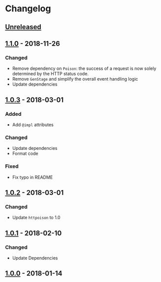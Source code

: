 # Changelog

## [Unreleased]

## [1.1.0] - 2018-11-26

### Changed

- Remove dependency on `Poison`: the success of a request is now solely determined by the HTTP status code.
- Remove `GenStage` and simplify the overall event handling logic
- Update dependencies

## [1.0.3] - 2018-03-01

### Added

- Add `@impl` attributes

### Changed

- Update dependencies
- Format code

### Fixed

- Fix typo in README

## [1.0.2] - 2018-03-01

### Changed

- Update `httpoison` to 1.0

## [1.0.1] - 2018-02-10

### Changed

- Update Dependencies

## [1.0.0] - 2018-01-14

[unreleased]: https://github.com/adriankumpf/logger-telegram-backend/compare/v1.1.0...HEAD
[1.1.0]: https://github.com/adriankumpf/logger-telegram-backend/compare/v1.0.3...v1.1.0
[1.0.3]: https://github.com/adriankumpf/logger-telegram-backend/compare/v1.0.2...v1.0.3
[1.0.2]: https://github.com/adriankumpf/logger-telegram-backend/compare/v1.0.1...v1.0.2
[1.0.1]: https://github.com/adriankumpf/logger-telegram-backend/compare/v1.0.0...v1.0.1
[1.0.0]: https://github.com/adriankumpf/logger-telegram-backend/compare/v0.1.0...v1.0.0
